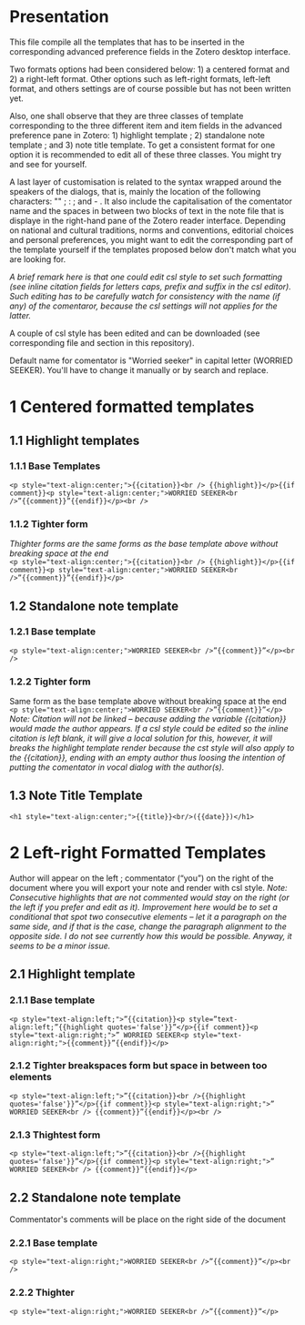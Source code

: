 # Presentation
This file compile all the templates that has to be inserted in the corresponding advanced preference fields in the Zotero desktop interface.
  
<p>Two formats options had been considered below: 1) a centered format and 2) a right-left format.
Other options such as left-right formats, left-left format, and others settings are of course possible but has not been written yet.</p>

<p>Also, one shall observe that they are three classes of template corresponding to the three different item and item fields in the advanced preference pane in Zotero:
1) highlight template ; 2) standalone note template ; and 3) note title template. To get a consistent format for one option it is recommended to edit all of these three classes. You might try and see for yourself.

A last layer of customisation is related to the syntax wrapped around the speakers of the dialogs, that is, mainly the location of the following characters: "" ; : ; and - . It also include the capitalisation of the comentator name and the spaces in between two blocks of text in the note file that is displaye in the right-hand pane of the Zotero reader interface. Depending on national and cultural traditions, norms and conventions, editorial choices and personal preferences, you might want to edit the corresponding part of the template yourself if the templates proposed below don't match what you are looking for.

<i>A brief remark here is that one could edit csl style to set such formatting (see inline citation fields for letters caps, prefix and suffix in the csl editor). Such editing has to be carefully watch for consistency with the name (if any) of the comentaror, because the csl settings will not applies for the latter.</i>

A couple of csl style has been edited and can be downloaded (see corresponding file and section in this repository).

Default name for comentator is "Worried seeker" in capital letter (WORRIED SEEKER). You'll have to change it manually or by search and replace.

# 1 Centered formatted templates
## 1.1 Highlight templates
### 1.1.1 Base Templates
```<p style="text-align:center;">{{citation}}<br /> {{highlight}}</p>{{if comment}}<p style="text-align:center;">WORRIED SEEKER<br />”{{comment}}”{{endif}}</p><br />```
### 1.1.2 Tighter form
<i>Thighter forms are the same forms as the base template above without breaking space at the end</i><br />
```<p style="text-align:center;">{{citation}}<br /> {{highlight}}</p>{{if comment}}<p style="text-align:center;">WORRIED SEEKER<br />”{{comment}}”{{endif}}</p>```
## 1.2 Standalone note template
### 1.2.1 Base template
```<p style="text-align:center;">WORRIED SEEKER<br />”{{comment}}”</p><br />```
### 1.2.2 Tighter form
Same form as the base template above without breaking space at the end <br />
```<p style="text-align:center;">WORRIED SEEKER<br />”{{comment}}”</p>```<br />
<i>Note: Citation will not be linked – because adding the variable {{citation}} would made the author appears. If a csl style could be edited so the inline citation is left blank, it will give a local solution for this, however, it will breaks the highlight template render because the cst style will also apply to the {{citation}}, ending with an empty author thus loosing the intention of putting the comentator in vocal dialog with the author(s).</i>
## 1.3 Note Title Template
```<h1 style="text-align:center;">{{title}}<br/>({{date}})</h1>```
# 2 Left-right Formatted Templates
Author will appear on the left ; commentator (“you”) on the right of the document where you will export your note and render with csl style.
<i>Note: Consecutive highlights that are not commented would stay on the right (or the left if you prefer and edit as it). Improvement here would be to set a conditional that spot two consecutive elements – let it a paragraph on the same side, and if that is the case, change the paragraph alignment to the opposite side. I do not see currently how this would be possible. Anyway, it seems to be a minor issue.</i>
## 2.1 Highlight template
### 2.1.1 Base template
```<p style="text-align:left;">”{{citation}}<p style=”text-align:left;”{{highlight quotes='false'}}”</p>{{if comment}}<p style="text-align:right;">” WORRIED SEEKER<p style="text-align:right;">{{comment}}”{{endif}}</p>```
### 2.1.2 Tighter breakspaces form but space in between too elements
```<p style="text-align:left;">”{{citation}}<br />{{highlight quotes='false'}}”</p>{{if comment}}<p style="text-align:right;">” WORRIED SEEKER<br /> {{comment}}”{{endif}}</p><br />```
### 2.1.3 Thightest form
```<p style="text-align:left;">”{{citation}}<br />{{highlight quotes='false'}}”</p>{{if comment}}<p style="text-align:right;">” WORRIED SEEKER<br /> {{comment}}”{{endif}}</p>```
## 2.2 Standalone note template
Commentator's comments will be place on the right side of the document
### 2.2.1 Base template
```<p style="text-align:right;">WORRIED SEEKER<br />”{{comment}}”</p><br />```
### 2.2.2 Thighter
```<p style="text-align:right;">WORRIED SEEKER<br />”{{comment}}”</p>```
